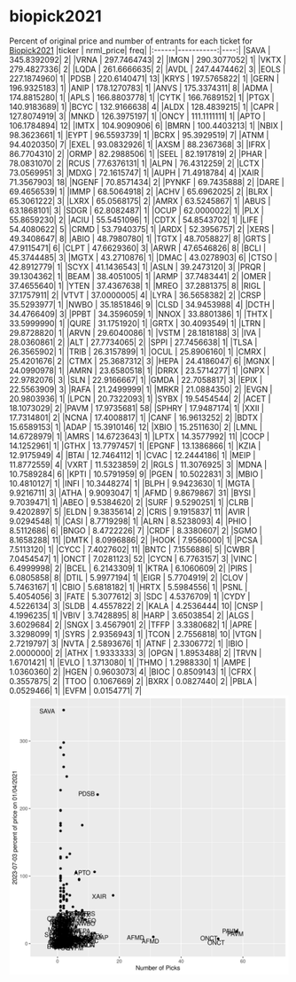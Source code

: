 # biopick2021
Percent of original price and number of entrants for each ticket for [Biopick2021](https://twitter.com/hashtag/Biopick2021)
|ticker |  nrml_price| freq|
|:------|-----------:|----:|
|SAVA   | 345.8392092|    2|
|VRNA   | 297.7464743|    2|
|IMGN   | 290.3077052|    1|
|VKTX   | 279.4827336|    2|
|LQDA   | 261.6666635|    2|
|AVDL   | 247.4474462|    3|
|EOLS   | 227.1874960|    1|
|PDSB   | 220.6140471|   13|
|KRYS   | 197.5765822|    1|
|GERN   | 196.9325183|    1|
|ANIP   | 178.1270783|    1|
|ANVS   | 175.3374311|    8|
|ADMA   | 174.8815280|    1|
|APLS   | 166.8803778|    1|
|CYTK   | 166.7689152|    1|
|PTGX   | 140.9183689|    1|
|BCYC   | 132.9166638|    4|
|ALDX   | 128.4839215|    1|
|CAPR   | 127.8074919|    3|
|MNKD   | 126.3975197|    1|
|ONCY   | 111.1111111|    1|
|APTO   | 106.1784894|   12|
|IMTX   | 104.9090906|    6|
|BMRN   | 100.4403213|    1|
|NBIX   |  98.3623661|    1|
|EYPT   |  96.5593739|    1|
|BCRX   |  95.3929519|    7|
|ATNM   |  94.4020350|    7|
|EXEL   |  93.0832926|    1|
|AXSM   |  88.2367368|    3|
|IFRX   |  86.7704310|    2|
|ORMP   |  82.2988506|    1|
|SEEL   |  82.1917819|    2|
|PHAR   |  78.0831070|    2|
|RCUS   |  77.6376131|    1|
|ALPN   |  76.4312259|    2|
|LCTX   |  73.0569951|    3|
|MDXG   |  72.1615747|    1|
|AUPH   |  71.4918784|    4|
|XAIR   |  71.3567903|   18|
|NGENF  |  70.8571434|    2|
|PYNKF  |  69.7435888|    2|
|DARE   |  69.4656539|    1|
|IMMP   |  68.5064918|    2|
|ACHV   |  65.6962025|    2|
|BLRX   |  65.3061222|    3|
|LXRX   |  65.0568175|    2|
|AMRX   |  63.5245867|    1|
|ABUS   |  63.1868101|    3|
|SDGR   |  62.8082487|    1|
|OCUP   |  62.0000022|    1|
|PLX    |  55.8659230|    2|
|ACIU   |  55.5451096|    1|
|CDTX   |  54.8543702|    1|
|LIFE   |  54.4080622|    5|
|CRMD   |  53.7940375|    1|
|ARDX   |  52.3956757|    2|
|XERS   |  49.3408647|    8|
|ABIO   |  48.7980780|    1|
|TGTX   |  48.7058827|    8|
|GRTS   |  47.9115471|    6|
|CLPT   |  47.6629360|    3|
|ARWR   |  47.6546826|    8|
|BCLI   |  45.3744485|    3|
|MGTX   |  43.2710876|    1|
|DMAC   |  43.0278903|    6|
|CTSO   |  42.8912779|    1|
|SCYX   |  41.1436543|    1|
|ASLN   |  39.2473120|    3|
|PRQR   |  39.1304362|    1|
|BEAM   |  38.4051005|    1|
|ARMP   |  37.7483441|    2|
|OMER   |  37.4655640|    1|
|YTEN   |  37.4367638|    1|
|MREO   |  37.2881375|    8|
|RIGL   |  37.1757911|    2|
|VTVT   |  37.0000005|    4|
|LYRA   |  36.5658382|    2|
|CRSP   |  35.5293977|    1|
|NWBO   |  35.1851846|    9|
|CLSD   |  34.9453988|    4|
|DCTH   |  34.4766409|    3|
|PPBT   |  34.3596059|    1|
|NNOX   |  33.8801386|    1|
|THTX   |  33.5999990|    1|
|QURE   |  31.1751920|    1|
|GRTX   |  30.4093549|    1|
|LTRN   |  29.8728820|    1|
|ARVN   |  29.6040086|    1|
|VSTM   |  28.1818188|    3|
|IVA    |  28.0360861|    2|
|ALT    |  27.7734065|    2|
|SPPI   |  27.7456638|    1|
|TLSA   |  26.3565902|    1|
|TRIB   |  26.3157899|    1|
|OCUL   |  25.8906160|    1|
|CMRX   |  25.4201676|    2|
|CTMX   |  25.3687312|    3|
|HEPA   |  24.4186047|    6|
|MGNX   |  24.0990978|    1|
|AMRN   |  23.6580518|    1|
|DRRX   |  23.5714277|    1|
|GNPX   |  22.9782076|    3|
|SLN    |  22.9166667|    1|
|GMDA   |  22.7058817|    3|
|EPIX   |  22.5563909|    3|
|RAFA   |  21.2499999|    1|
|MRKR   |  21.0884350|    2|
|EVGN   |  20.9803936|    1|
|LPCN   |  20.7322093|    1|
|SYBX   |  19.5454544|    2|
|ACET   |  18.1073029|    2|
|PAVM   |  17.9735681|   58|
|SPHRY  |  17.9487174|    1|
|XXII   |  17.7314801|    2|
|NCNA   |  17.4008817|    1|
|CANF   |  16.9613252|    2|
|BDTX   |  15.6589153|    1|
|ADAP   |  15.3910146|   12|
|XBIO   |  15.2511630|    2|
|LMNL   |  14.6728979|    1|
|AMRS   |  14.6723643|    1|
|LPTX   |  14.3577992|   11|
|COCP   |  14.1252961|    1|
|GTHX   |  13.7797457|    1|
|EPGNF  |  13.1386866|    1|
|KZIA   |  12.9175949|    4|
|BTAI   |  12.7464112|    1|
|CVAC   |  12.2444186|    1|
|MEIP   |  11.8772559|    4|
|VXRT   |  11.5323859|    2|
|RGLS   |  11.3076925|    3|
|MDNA   |  10.7589284|    6|
|KPTI   |  10.5791959|    9|
|PGEN   |  10.5022831|    3|
|MBIO   |  10.4810127|    1|
|INFI   |  10.3448274|    1|
|BLPH   |   9.9423630|    1|
|MGTA   |   9.9216711|    3|
|ATHA   |   9.9093047|    1|
|AFMD   |   9.8679867|   31|
|BYSI   |   9.7039471|    1|
|ABEO   |   9.5384620|    2|
|SURF   |   9.5290251|    1|
|CLRB   |   9.4202897|    5|
|ELDN   |   9.3835614|    2|
|CRIS   |   9.1915837|   11|
|AVIR   |   9.0294548|    1|
|CASI   |   8.7719298|    1|
|ALRN   |   8.5238093|    4|
|PHIO   |   8.5112686|    6|
|BNGO   |   8.4722226|    7|
|CRDF   |   8.3380607|    2|
|SGMO   |   8.1658288|   11|
|DMTK   |   8.0996886|    2|
|HOOK   |   7.9566000|    1|
|PCSA   |   7.5113120|    1|
|CYCC   |   7.4027602|   11|
|BNTC   |   7.1556886|    5|
|CWBR   |   7.0454547|    1|
|ONCT   |   7.0281123|   52|
|CYCN   |   6.7763157|    3|
|VINC   |   6.4999998|    2|
|BCEL   |   6.2143309|    1|
|KTRA   |   6.1060609|    2|
|PIRS   |   6.0805858|    8|
|DTIL   |   5.9977194|    1|
|EIGR   |   5.7704919|    2|
|CLOV   |   5.7463167|    1|
|CBIO   |   5.6818182|    1|
|HRTX   |   5.5984556|    1|
|PSNL   |   5.4054056|    3|
|FATE   |   5.3077612|    3|
|SDC    |   4.5376709|    1|
|CYDY   |   4.5226134|    3|
|SLDB   |   4.4557822|    2|
|KALA   |   4.2536444|   10|
|CNSP   |   4.1996235|    1|
|VBIV   |   3.7428895|    8|
|HARP   |   3.6503854|    2|
|ALGS   |   3.6029684|    2|
|SNGX   |   3.4567901|    2|
|TFFP   |   3.3380682|    1|
|APRE   |   3.3298099|    1|
|SYRS   |   2.9356943|    1|
|TCON   |   2.7556818|   10|
|VTGN   |   2.7219797|    3|
|NVTA   |   2.5893676|    1|
|ATNF   |   2.3306772|    1|
|IBIO   |   2.0000000|    2|
|ATHX   |   1.9333333|    3|
|OPGN   |   1.8953488|    2|
|TRVN   |   1.6701421|    1|
|EVLO   |   1.3713080|    1|
|THMO   |   1.2988330|    1|
|AMPE   |   1.0360360|    2|
|HGEN   |   0.9603073|    4|
|BIOC   |   0.8509143|    1|
|CFRX   |   0.3557875|    2|
|TTOO   |   0.1067669|    2|
|BXRX   |   0.0827440|    2|
|PBLA   |   0.0529466|    1|
|EVFM   |   0.0154771|    7|
![retvspicks](biopicks.png?raw=true)
